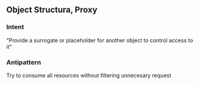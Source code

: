 ## Object Structura, Proxy

### Intent
"Provide a surrogate or placeholder for another object to control access to it"

### Antipattern
Try to consume all resources without filtering unnecesary request
